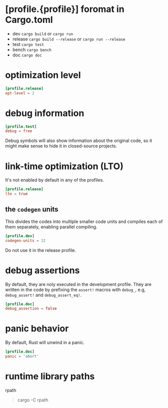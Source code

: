 # [profile.{profile}] foromat in Cargo.toml
- dev           `cargo build` or `cargo run`
- release       `cargo build --release` or `cargo run --release`
- test          `cargo test`
- bench         `cargo bench`
- doc           `cargo doc`

# optimization level
```toml
[profile.release]
opt-level = 2
```

# debug information
```toml
[profile.test]
debug = free
```
Debug symbols will also show information about the original code, so it might 
make sense to hide it in closed-source projects.

# link-time optimization (LTO)
It's not enabled by default in any of the profiles.
```toml
[profile.release]
lto = true
```
## the `codegen` units
This divides the codes into multiple smaller code units and compiles each of them
separately, enabling parallel compiling.
```toml
[profile.dev]
codegen-units = 32
```
Do not use it in the release profile.

# debug assertions
By default, they are noly executed in the development profile.
They are written in the code by prefixing the `assert!` macros with `debug_`,
e.g, `debug_assert!` and `debug_assert_eq!`.
```toml
[profile.doc]
debug_assertion = false
```

# panic behavior
By default, Rust will unwind in a panic.
```toml
[profile.doc]
panic = 'abort'
```

# runtime library paths
rpath
> cargo -C rpath
